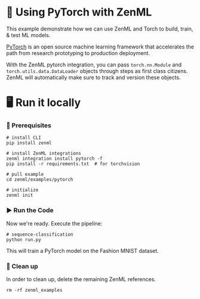 # 🔦 Using PyTorch with ZenML

This example demonstrate how we can use ZenML and Torch to build, train, & test ML models.

[PyTorch](https://pytorch.org/) is an open source machine learning framework that accelerates the path from research prototyping to production deployment.

With the ZenML pytorch integration, you can pass `torch.nn.Module` and `torch.utils.data.DataLoader` objects through steps as first class citizens. ZenML will automatically make sure 
to track and version these objects.

# 🖥 Run it locally

### 📄 Prerequisites

```shell
# install CLI
pip install zenml

# install ZenML integrations
zenml integration install pytorch -f
pip install -r requirements.txt  # for torchvision

# pull example
cd zenml/examples/pytorch

# initialize
zenml init
```

### ▶️ Run the Code

Now we're ready. Execute the pipeline:

```shell
# sequence-classification
python run.py
```

This will train a PyTorch model on the Fashion MNIST dataset.

### 🧽 Clean up

In order to clean up, delete the remaining ZenML references.

```shell
rm -rf zenml_examples
```